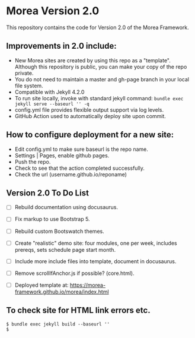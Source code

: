 # Morea Version 2.0

This repository contains the code for Version 2.0 of the Morea Framework.

## Improvements in 2.0 include:
  * New Morea sites are created by using this repo as a "template". Although this repository is public, you can make your copy of the repo private.
  * You do not need to maintain a master and gh-page branch in your local file system.
  * Compatible with Jekyll 4.2.0
  * To run site locally, invoke with standard jekyll command: `bundle exec jekyll serve --baseurl '' -q`
  * config.yml file provides flexible output support via log levels.
  * GitHub Action used to automatically deploy site upon commit.

## How to configure deployment for a new site:
 * Edit config.yml to make sure baseurl is the repo name.
 * Settings | Pages, enable github pages.
 * Push the repo.
 * Check to see that the action completed successfully.
 * Check the url (username.github.io/reponame)

## Version 2.0 To Do List
 - [ ] Rebuild documentation using docusaurus.
 - [ ] Fix markup to use Bootstrap 5.
 - [ ] Rebuild custom Bootswatch themes.
 - [ ] Create "realistic" demo site: four modules, one per week, includes prereqs, sets schedule page start month.
 - [ ] Include more include files into template, document in docusaurus.
 - [ ] Remove scrollIfAnchor.js if possible? (core.html).
 - [ ] Deployed template at: https://morea-framework.github.io/morea/index.html


## To check site for HTML link errors etc.

```
$ bundle exec jekyll build --baseurl ''
$
